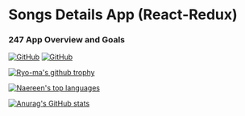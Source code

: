 # Songs Details App (React-Redux)

### 247 App Overview and Goals

[![GitHub](https://img.shields.io/badge/github-wiki-lightgrey?style=flat-square)](https://github.com/KChakhalyan)
[![GitHub](https://img.shields.io/badge/ASOme-bla%20bla-blue?style=flat-square)](https://github.com/KChakhalyan)


[![Ryo-ma's github trophy](https://github-profile-trophy.vercel.app/?username=KChakhalyan&row=1)](https://github.com/KChakhalyan)


[![Naereen's top languages](https://github-readme-stats.vercel.app/api/top-langs/?username=KChakhalyan&theme=blue-green)](https://github.com/KChakhalyan)

[![Anurag's GitHub stats](https://github-readme-stats.vercel.app/api?username=KChakhalyan&show_icons=true&theme=radical)](https://github.com/anuraghazra/github-readme-stats)
